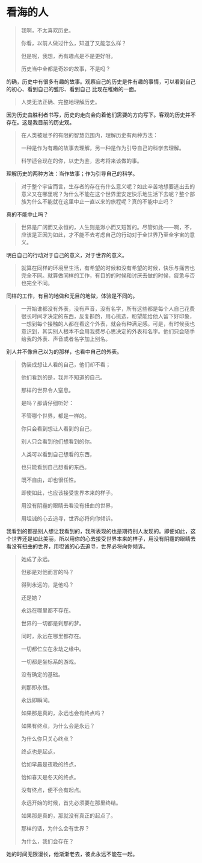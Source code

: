 # 看海的人

> 我啊，不太喜欢历史。
>
> 你看，以前人做过什么，知道了又能怎么样？
>
> 但是呢，我想，再有趣点是不是更好呀。
>
> 历史当中全都是奇妙的故事，不是吗？

的确，历史中有很多有趣的故事。观察自己的历史是件有趣的事情，可以看到自己的初心、看到自己的雏形、看到自己
比现在稚嫩的一面。

> 人类无法正确、完整地理解历史。

因为历史由胜利者书写，历史的走向会向着他们需要的方向写下。客观的历史并不存在。这是我目前的历史观。

> 在人类被赋予的有限的智慧范围内，理解历史有两种方法：
>
> 一种是作为有趣的故事去理解，另一种是作为引导自己的科学去理解。
>
> 科学适合现在的你，以史为鉴，思考将来该做的事。

理解历史的两种方法：当作故事；作为引导自己的科学。

> 对于整个宇宙而言，生存者的存在有什么意义呢？如此辛苦地想要逃出去的意义又在哪里呢？为什么不能在这个世界里安定快乐地生活下去呢？整个部族为什么不能就在这里中止一直以来的旅程呢？真的不能中止吗？

真的不能中止吗？

> 世界是广阔而又永恒的，人生则是渺小而又短暂的。尽管如此——啊，不，应该是正因为如此，才不能不去考虑自己的行动对于全世界乃至全宇宙的意义。

明白自己的行动对于自己的意义，对于世界的意义。

> 就算在同样的环境里生活，有希望的时候和没有希望的时候，快乐与痛苦也完全不同。就算做同样的工作，有目的的时候和讨厌去做的时候，疲惫与否也完全不同。

同样的工作，有目的地做和无目的地做，体验是不同的。

> 一开始谁都没有外表，没有声音，没有名字，所有这些都是每个人自己花费很长时间才决定的东西，反复斟酌，用心挑选，盼望能给他人留下好印象，一想到每个接触的人都在看这个外表，就会有种满足感。可是，有时候我也意识到，其实别人根本不会用我费尽心思决定的外表和名字。他们只会随手给我的外表、声音或者名字加上别名。

别人并不像自己以为的那样，也看中自己的外表。

> 伪装成想让人看的自己，他们却不看；
>
> 他们看到的是，我并不知道的自己。
>
> 那样的世界令人窒息。
>
> 是吗？那请仔细听好：
>
> 不管哪个世界，都是一样的。
>
> 你只会看到想让人看到的自己，
>
> 别人只会看到他们想看到的你。
>
> 人类可以看到自己想看的东西，
>
> 也只能看到自己想看的东西。
>
> 既不自由，却也很任性。
>
> 即使如此，也应该接受世界本来的样子。
>
> 用没有阴霾的眼睛去看没有扭曲的世界，
>
> 用坦诚的心去追寻，世界必将向你倾诉。

我看到的都是别人想让我看到的，我所表现的也是期待别人发现的。即便如此，这个世界还是如此美丽，所以用你的心去接受世界本来的样子，用没有阴霾的眼睛去看没有扭曲的世界，用坦诚的心去追寻，世界必将向你倾诉。

> 她成了永远。
>
> 但那是对他而言的吗？
>
> 得到永远的，是他吗？
>
> 还是她？
>
> 永远在哪里都不存在。
>
> 世界的一切都是刹那的梦。
>
> 同时，永远在哪里都存在。
>
> 一切都伫立在永劫之缘中。
>
> 一切都是坐标系的游戏。
>
> 没有确定的基础。
>
> 刹那即永恒。
>
> 永远即瞬间。
>
> 如果那是真的，永远也会有终点吗？
>
> 如果有终点，为什么会是永远？
>
> 为什么你只关心终点？
>
> 终点也是起点，
>
> 恰如早晨是夜晚的终点，
>
> 恰如春天是冬天的终点。
>
> 没有终点，便不会有起点。
>
> 永远开始的时候，首先必须要在那里终结。
>
> 如果那是真的，那就没有真正的起点了。
>
> 那样的话，为什么会有世界？
>
> 为什么，我们会存在？

她的时间无限漫长，他渐渐老去，彼此永远不能在一起。
